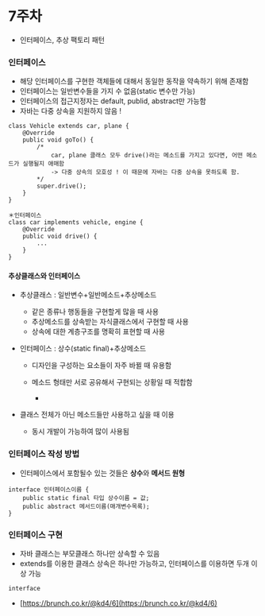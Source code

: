 # 7주차

* 인터페이스, 추상 팩토리 패턴

### 인터페이스

* 해당 인터페이스를 구현한 객체들에 대해서 동일한 동작을 약속하기 위해 존재함
* 인터페이스는 일반변수들을 가지 수 없음\(static 변수만 가능\)
* 인터페이스의 접근지정자는 default, publid, abstract만 가능함
* 자바는 다중 상속을 지원하지 않음 !

```
class Vehicle extends car, plane {
    @Override
    public void goTo() {
        /* 
            car, plane 클래스 모두 drive()라는 메소드를 가지고 있다면, 어떤 메소드가 실행될지 애매함
            -> 다중 상속의 모호성 ! 이 때문에 자바는 다중 상속을 못하도록 함.
        */
        super.drive();
    }
}

＊인터페이스
class car implements vehicle, engine {
    @Override
    public void drive() {
        ...
    }
}
```

#### 추상클래스와 인터페이스

* 추상클래스 : 일반변수+일반메소드+추상메소드

  * 같은 종류나 행동들을 구현할게 많을 때 사용
  * 추상메소드를 상속받는 자식클래스에서 구현할 때 사용
  * 상속에 대한 계층구조를 명확히 표현할 때 사용



* 인터페이스 : 상수\(static final\)+추상메소드

  * 디자인을 구성하는 요소들이 자주 바뀔 때 유용함
  * 메소드 형태만 서로 공유해서 구현되는 상황일 때 적합함

    - 



* 클래스 전체가 아닌 메소드들만 사용하고 싶을 때 이용

  * 동시 개발이 가능하여 많이 사용됨

### 인터페이스 작성 방법

* 인터페이스에서 포함될수 있는 것들은 **상수**와 **메서드 원형**

```
interface 인터페이스이름 {
    public static final 타입 상수이름 = 값;
    public abstract 메서드이름(매개변수목록);
}
```

### 인터페이스 구현

* 자바 클래스는 부모클래스 하나만 상속할 수 있음
* extends를 이용한 클래스 상속은 하나만 가능하고, 인터페이스를 이용하면 두개 이상 가능

```
interface
```

* [https://brunch.co.kr/@kd4/6](https://brunch.co.kr/@kd4/6)



